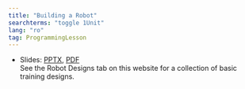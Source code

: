 ```yaml
---
title: "Building a Robot"
searchterms: "toggle 1Unit"
lang: "ro"
tag: ProgrammingLesson
---
```

 <ul>
 <li class="ng-binding">Slides:
 <a href="ProgrammingLessons/BuildingARobot(rom).pptx">PPTX</a>,
 <a href="ProgrammingLessons/BuildingARobot(rom).pdf">PDF</a>
<br>
See the Robot Designs tab on this website for a collection of basic training designs.
 </li>
 </ul>
